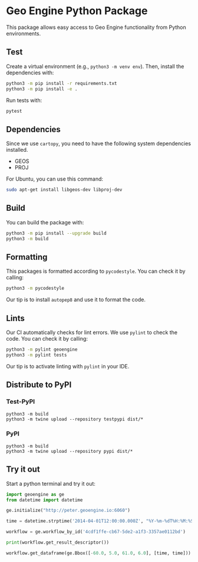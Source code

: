 # Geo Engine Python Package

This package allows easy access to Geo Engine functionality from Python environments.

## Test

Create a virtual environment (e.g., `python3 -m venv env`).
Then, install the dependencies with:

```bash
python3 -m pip install -r requirements.txt
python3 -m pip install -e .
```

Run tests with:

```bash
pytest
```

## Dependencies

Since we use `cartopy`, you need to have the following system dependencies installed.

- GEOS
- PROJ

For Ubuntu, you can use this command:

```bash
sudo apt-get install libgeos-dev libproj-dev
```

## Build

You can build the package with:

```bash
python3 -m pip install --upgrade build
python3 -m build
```

## Formatting

This packages is formatted according to `pycodestyle`.
You can check it by calling:

```bash
python3 -m pycodestyle
```

Our tip is to install `autopep8` and use it to format the code.

## Lints

Our CI automatically checks for lint errors.
We use `pylint` to check the code.
You can check it by calling:

```bash
python3 -m pylint geoengine
python3 -m pylint tests
```

Our tip is to activate linting with `pylint` in your IDE.

## Distribute to PyPI

### Test-PyPI

```
python3 -m build
python3 -m twine upload --repository testpypi dist/*
```

### PyPI

```
python3 -m build
python3 -m twine upload --repository pypi dist/*
```

## Try it out

Start a python terminal and try it out:

```python
import geoengine as ge
from datetime import datetime

ge.initialize("http://peter.geoengine.io:6060")

time = datetime.strptime('2014-04-01T12:00:00.000Z', "%Y-%m-%dT%H:%M:%S.%f%z")

workflow = ge.workflow_by_id('4cdf1ffe-cb67-5de2-a1f3-3357ae0112bd')

print(workflow.get_result_descriptor())

workflow.get_dataframe(ge.Bbox([-60.0, 5.0, 61.0, 6.0], [time, time]))
```
